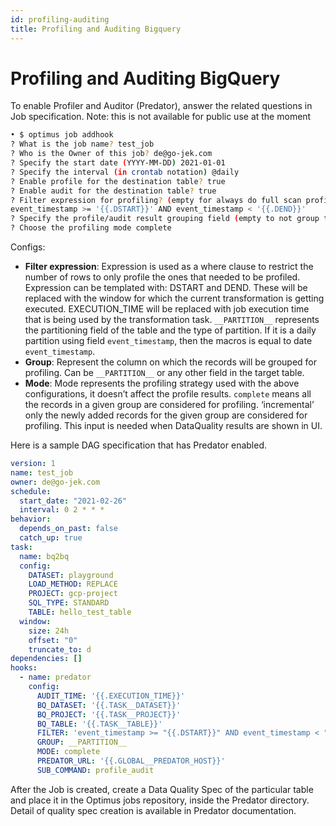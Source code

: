 ```yaml
---
id: profiling-auditing
title: Profiling and Auditing Bigquery
---
```


# Profiling and Auditing BigQuery

To enable Profiler and Auditor (Predator), answer the related questions in Job specification.
Note: this is not available for public use at the moment

```bash
• $ optimus job addhook
? What is the job name? test_job
? Who is the Owner of this job? de@go-jek.com
? Specify the start date (YYYY-MM-DD) 2021-01-01
? Specify the interval (in crontab notation) @daily
? Enable profile for the destination table? true
? Enable audit for the destination table? true
? Filter expression for profiling? (empty for always do full scan profiling) 
event_timestamp >= '{{.DSTART}}' AND event_timestamp < '{{.DEND}}'
? Specify the profile/audit result grouping field (empty to not group the result) __PARTITION__
? Choose the profiling mode complete
```

Configs:
- **Filter expression**: Expression is used as a where clause to restrict the number of rows to only profile the ones 
  that needed to be profiled. 
  Expression can be templated with: DSTART and DEND. These will be replaced with the window for which the current 
  transformation is getting executed. EXECUTION_TIME will be replaced with job execution time that is being 
  used by the transformation task. `__PARTITION__` represents the partitioning field of the table and the type of 
  partition. If it is a daily partition using field `event_timestamp`, then the macros is equal to date
  `event_timestamp`.
- **Group**: Represent the column on which the records will be grouped for profiling. Can be `__PARTITION__` or any other 
  field in the target table.
- **Mode**: Mode represents the profiling strategy used with the above configurations, it doesn’t affect the profile 
  results. `complete` means all the records in a given group are considered for profiling. ‘incremental’ only the newly added records for the given group are considered for profiling. This input is needed when DataQuality results are shown in UI.

Here is a sample DAG specification that has Predator enabled.
```yaml
version: 1
name: test_job
owner: de@go-jek.com
schedule:
  start_date: "2021-02-26"
  interval: 0 2 * * *
behavior:
  depends_on_past: false
  catch_up: true
task:
  name: bq2bq
  config:
    DATASET: playground
    LOAD_METHOD: REPLACE
    PROJECT: gcp-project
    SQL_TYPE: STANDARD
    TABLE: hello_test_table
  window:
    size: 24h
    offset: "0"
    truncate_to: d
dependencies: []
hooks:
  - name: predator
    config:
      AUDIT_TIME: '{{.EXECUTION_TIME}}'
      BQ_DATASET: '{{.TASK__DATASET}}'
      BQ_PROJECT: '{{.TASK__PROJECT}}'
      BQ_TABLE: '{{.TASK__TABLE}}'
      FILTER: 'event_timestamp >= "{{.DSTART}}" AND event_timestamp < "{{.DEND}}"'
      GROUP: __PARTITION__
      MODE: complete
      PREDATOR_URL: '{{.GLOBAL__PREDATOR_HOST}}'
      SUB_COMMAND: profile_audit
```

After the Job is created, create a Data Quality Spec of the particular table and 
place it in the Optimus jobs repository, inside the Predator directory. 
Detail of quality spec creation is available in Predator documentation.
